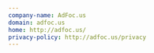 ```yaml
---
company-name: AdFoc.us
domain: adfoc.us
home: http://adfoc.us/
privacy-policy: http://adfoc.us/privacy
---
```




